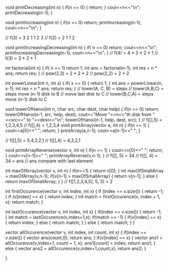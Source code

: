 void printDecreasing(int n)
{
    if(n == 0)
    {
        return;
    }
    cout<<n<<"\n";
    printDecreasing(n-1);
}

void printIncreasing(int n)
{
    if(n == 0) return;
    printIncreasing(n-1);
    cout<<n<<"\n";
}

// f(3) = 3 2 1 1 2 3
// f(2) = 2 1 1 2

void printIncreasingDecreasing(int n)
{
    if( n == 0) return;
    cout<<n<<"\n";
    printIncreasingDecreasing(n-1);
    cout<<n<<"\n";
}
// f(4) = 4 * 3 * 2 * 1
// f(3) = 3 * 2 * 1

int factorial(int n)
{
    if( n == 1) return 1;
    int ans = factorial(n-1);
    int res = n * ans;
    return res;
}
// pow(2,3) = 2 * 2 * 2
// pow(2,2) = 2 * 2

int powerLinear(int n, int x)
{
    if( x == 0)
    {
        return 1;
    }
    int ans = powerLinear(n, x-1);
    int res = n * ans;
    return res;
}
// tower(A, C, B) = steps
// tower(A,B,C) = steps move (n-1) disk to B
// move last disk to C
// tower(B,C,A) = steps move (n-1) disk to C

void towerOfHanoi(int n, char src, char dest, char help)
{
    if(n == 0) return;
    towerOfHanoi(n-1, src, help, dest);
    cout<<"Move "<<n<<"th disk from "<<src<<" to "<<dest<<"\n";
    towerOfHanoi(n-1, help, dest, src);
}
// f([],5) = 1,2,3,4,5
// f([],4) = 1,2,3,4
void printArray(vector<int> a, int n)
{
    if(n == 1)
    {
        cout<<a[0]<<" ";
        return;
    }
    printArray(a,n-1);
    cout<<a[n-1]<<" ";
}

// f([],5) = 5,4,3,2,1
// f([],4) = 4,3,2,1

void printArrayReverse(vector<int> v, int n)
{
    if(n == 1)
    {
        cout<<v[0]<<" ";
        return;
    }
    cout<<v[n-1]<<" ";
    printArrayReverse(v,n-1);
}
// f([], 5) = 34
// f([], 4) = 34 = ans
// ans compare with last element

int maxOfArray(vector<int> v, int n)
{
    if(n==1)
    {
        return v[0];
    }
    int maxOfSmallArray = maxOfArray(v,n-1);
    if(v[n-1] > maxOfSmallArray)
    {
        return v[n-1];
    }
    else
    {
        return maxOfSmallArray;
    }
}
// f([1,2,3,4,5], 5, 3) = 2

int firstOccurence(vector<int> v, int index, int x)
{
    if (index == v.size())
    {
        return -1;
    }
    if (v[index] == x)
    {
        return index;
    }
    int match = firstOccurence(v, index + 1, x);
    return match;
}

int lastOccurence(vector<int> v, int index, int x)
{
    if(index == v.size())
    {
        return -1;
    }
    int match = lastOccurence(v,index+1,x);
    if(match == -1)
    {
        if(v[index] == x)
        {
            return index;
        }
        else
        {
            return match;
        }
    }
    else
    {
        return match;
    }
}

vector<int> allOccurence(vector<int> v, int index, int count, int x)
{
    if(index == v.size())
    {
        vector<int> ans(count,0);
        return ans;
    }
    if(v[index] == x)
    {
        vector<int> ans1 = allOccurence(v,index+1, count + 1, x);
        ans1[count] = index;
        return ans1;
    }
    else
    {
        vector<int> ans2 = allOccurence(v,index+1,count,x);
        return ans2;
    }

}
